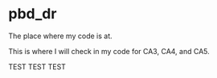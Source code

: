 # pbd_dr
The place where my code is at.

This is where I will check in my code for CA3, CA4, and CA5.

TEST TEST TEST